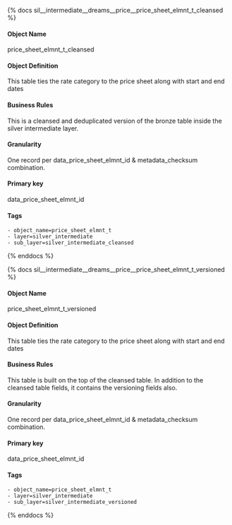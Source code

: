 {% docs sil__intermediate__dreams__price__price_sheet_elmnt_t_cleansed %}

#### Object Name
price_sheet_elmnt_t_cleansed

#### Object Definition
This table ties the rate category to the price sheet along with start and end dates

#### Business Rules
This is a cleansed and deduplicated version of the bronze table inside the silver intermediate layer.

#### Granularity
One record per data_price_sheet_elmnt_id & metadata_checksum combination.

#### Primary key
data_price_sheet_elmnt_id

#### Tags
    - object_name=price_sheet_elmnt_t
    - layer=silver_intermediate
    - sub_layer=silver_intermediate_cleansed

{% enddocs %}

{% docs sil__intermediate__dreams__price__price_sheet_elmnt_t_versioned %}

#### Object Name
price_sheet_elmnt_t_versioned

#### Object Definition
This table ties the rate category to the price sheet along with start and end dates

#### Business Rules
This table is built on the top of the cleansed table. In addition to the cleansed table fields, it contains the versioning fields also.

#### Granularity
One record per data_price_sheet_elmnt_id & metadata_checksum combination.

#### Primary key
data_price_sheet_elmnt_id

#### Tags
    - object_name=price_sheet_elmnt_t
    - layer=silver_intermediate
    - sub_layer=silver_intermediate_versioned

{% enddocs %}